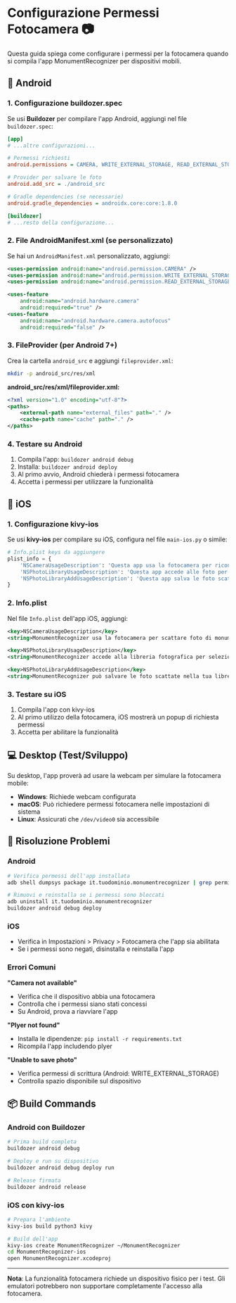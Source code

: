 # Configurazione Permessi Fotocamera 📷

Questa guida spiega come configurare i permessi per la fotocamera quando si compila l'app MonumentRecognizer per dispositivi mobili.

## 📱 Android

### 1. Configurazione buildozer.spec

Se usi **Buildozer** per compilare l'app Android, aggiungi nel file `buildozer.spec`:

```ini
[app]
# ...altre configurazioni...

# Permessi richiesti
android.permissions = CAMERA, WRITE_EXTERNAL_STORAGE, READ_EXTERNAL_STORAGE

# Provider per salvare le foto
android.add_src = ./android_src

# Gradle dependencies (se necessarie)
android.gradle_dependencies = androidx.core:core:1.8.0

[buildozer]
# ...resto della configurazione...
```

### 2. File AndroidManifest.xml (se personalizzato)

Se hai un `AndroidManifest.xml` personalizzato, aggiungi:

```xml
<uses-permission android:name="android.permission.CAMERA" />
<uses-permission android:name="android.permission.WRITE_EXTERNAL_STORAGE" />
<uses-permission android:name="android.permission.READ_EXTERNAL_STORAGE" />

<uses-feature 
    android:name="android.hardware.camera" 
    android:required="true" />
<uses-feature 
    android:name="android.hardware.camera.autofocus" 
    android:required="false" />
```

### 3. FileProvider (per Android 7+)

Crea la cartella `android_src` e aggiungi `fileprovider.xml`:

```bash
mkdir -p android_src/res/xml
```

**android_src/res/xml/fileprovider.xml:**
```xml
<?xml version="1.0" encoding="utf-8"?>
<paths>
    <external-path name="external_files" path="." />
    <cache-path name="cache" path="." />
</paths>
```

### 4. Testare su Android

1. Compila l'app: `buildozer android debug`
2. Installa: `buildozer android deploy`
3. Al primo avvio, Android chiederà i permessi fotocamera
4. Accetta i permessi per utilizzare la funzionalità

## 🍎 iOS

### 1. Configurazione kivy-ios

Se usi **kivy-ios** per compilare su iOS, configura nel file `main-ios.py` o simile:

```python
# Info.plist keys da aggiungere
plist_info = {
    'NSCameraUsageDescription': 'Questa app usa la fotocamera per riconoscere monumenti scattando foto.',
    'NSPhotoLibraryUsageDescription': 'Questa app accede alle foto per analizzare immagini di monumenti.',
    'NSPhotoLibraryAddUsageDescription': 'Questa app salva le foto scattate nella libreria fotografica.',
}
```

### 2. Info.plist

Nel file `Info.plist` dell'app iOS, aggiungi:

```xml
<key>NSCameraUsageDescription</key>
<string>MonumentRecognizer usa la fotocamera per scattare foto di monumenti e riconoscerli automaticamente.</string>

<key>NSPhotoLibraryUsageDescription</key>
<string>MonumentRecognizer accede alla libreria fotografica per selezionare immagini di monumenti da analizzare.</string>

<key>NSPhotoLibraryAddUsageDescription</key>
<string>MonumentRecognizer può salvare le foto scattate nella tua libreria fotografica.</string>
```

### 3. Testare su iOS

1. Compila l'app con kivy-ios
2. Al primo utilizzo della fotocamera, iOS mostrerà un popup di richiesta permessi
3. Accetta per abilitare la funzionalità

## 💻 Desktop (Test/Sviluppo)

Su desktop, l'app proverà ad usare la webcam per simulare la fotocamera mobile:

- **Windows**: Richiede webcam configurata
- **macOS**: Può richiedere permessi fotocamera nelle impostazioni di sistema  
- **Linux**: Assicurati che `/dev/video0` sia accessibile

## 🔧 Risoluzione Problemi

### Android
```bash
# Verifica permessi dell'app installata
adb shell dumpsys package it.tuodominio.monumentrecognizer | grep permission

# Rimuovi e reinstalla se i permessi sono bloccati
adb uninstall it.tuodominio.monumentrecognizer
buildozer android debug deploy
```

### iOS
- Verifica in Impostazioni > Privacy > Fotocamera che l'app sia abilitata
- Se i permessi sono negati, disinstalla e reinstalla l'app

### Errori Comuni

**"Camera not available"**
- Verifica che il dispositivo abbia una fotocamera
- Controlla che i permessi siano stati concessi
- Su Android, prova a riavviare l'app

**"Plyer not found"**
- Installa le dipendenze: `pip install -r requirements.txt`
- Ricompila l'app includendo plyer

**"Unable to save photo"**
- Verifica permessi di scrittura (Android: WRITE_EXTERNAL_STORAGE)
- Controlla spazio disponibile sul dispositivo

## 📦 Build Commands

### Android con Buildozer
```bash
# Prima build completa
buildozer android debug

# Deploy e run su dispositivo
buildozer android debug deploy run

# Release firmata
buildozer android release
```

### iOS con kivy-ios
```bash
# Prepara l'ambiente
kivy-ios build python3 kivy

# Build dell'app
kivy-ios create MonumentRecognizer ~/MonumentRecognizer
cd MonumentRecognizer-ios
open MonumentRecognizer.xcodeproj
```

---

**Nota**: La funzionalità fotocamera richiede un dispositivo fisico per i test. Gli emulatori potrebbero non supportare completamente l'accesso alla fotocamera.
